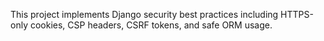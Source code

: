 This project implements Django security best practices including HTTPS-only cookies, CSP headers, CSRF tokens, and safe ORM usage.
